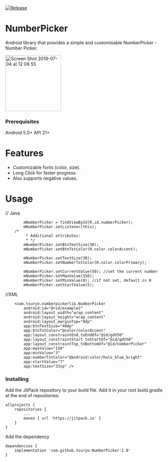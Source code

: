 [![Release](https://jitpack.io/v/tsuryo/NumberPicker.svg)](https://jitpack.io/#tsuryo/NumberPicker)
# NumberPicker
Android library that provides a simple and customisable NumberPicker - Number Picker.

<img width="175" alt="Screen Shot 2019-07-04 at 12 08 55" src="https://user-images.githubusercontent.com/42518244/60654621-fd8f9e00-9e54-11e9-8d1a-8903e6a13d50.png">

### Prerequisites
Android 5.0+ API 21+
# Features

* Customizable fonts (color, size).
* Long Click for faster progress.
* Also supports negative values.

# Usage
// Java
```
        mNumberPicker = findViewById(R.id.numberPicker);
        mNumberPicker.setListener(this);
	/*
         * Additional attributes:
         * */
        mNumberPicker.setBtnTextSize(30);
        mNumberPicker.setBtnTxtColor(R.color.colorAccent);

        mNumberPicker.setTextSize(30);
        mNumberPicker.setNumberTxtColor(R.color.colorPrimary);

        mNumberPicker.setCurrentValue(50); //set the current number
        mNumberPicker.setMaxValue(150);
        mNumberPicker.setMinValue(0); //if not set, default is 0
        mNumberPicker.setStartValue(5);
```
//XML
```
    <com.tsuryo.numberpickerlib.NumberPicker
        android:id="@+id/example2"
        android:layout_width="wrap_content"
        android:layout_height="wrap_content"
        android:layout_marginTop="8dp"
        app:btnTextSize="40dp"
        app:btnTxtColor="@color/colorAccent"
        app:layout_constraintEnd_toEndOf="@id/gdV50"
        app:layout_constraintStart_toStartOf="@id/gdV50"
        app:layout_constraintTop_toBottomOf="@id/numberPicker"
        app:maxValue="150"
        app:minValue="3"
        app:numberTxtColor="@android:color/holo_blue_bright"
        app:startValue="7"
        app:textSize="33sp" />

```
### Installing

Add the JitPack repository to your build file.
Add it in your root build.gradle at the end of repositories:
```
allprojects {
	repositories {
		...
		maven { url 'https://jitpack.io' }
	}
}
```

Add the dependency
```
dependencies {
	implementation 'com.github.tsuryo:NumberPicker:1.0'
}
```
